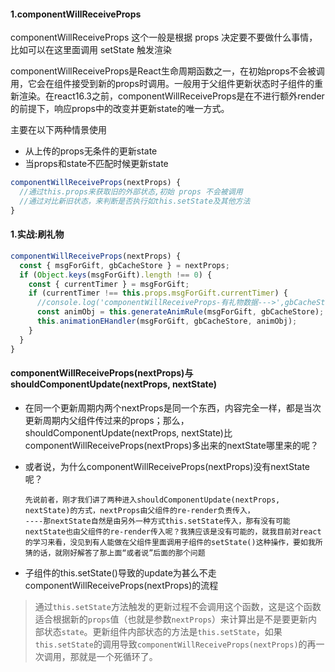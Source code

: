 #### 1.componentWillReceiveProps
componentWillReceiveProps 这个一般是根据 props 决定要不要做什么事情，
比如可以在这里面调用 setState 触发渲染

componentWillReceiveProps是React生命周期函数之一，在初始props不会被调用，它会在组件接受到新的props时调用。一般用于父组件更新状态时子组件的重新渲染。在react16.3之前，componentWillReceiveProps是在不进行额外render的前提下，响应props中的改变并更新state的唯一方式。

主要在以下两种情景使用
* 从上传的props无条件的更新state
* 当props和state不匹配时候更新state
```javaScript
componentWillReceiveProps(nextProps) {
  //通过this.props来获取旧的外部状态,初始 props 不会被调用
  //通过对比新旧状态，来判断是否执行如this.setState及其他方法
}
```

#### 1.实战:刷礼物
```javaScript
componentWillReceiveProps(nextProps) {
  const { msgForGift, gbCacheStore } = nextProps;
  if (Object.keys(msgForGift).length !== 0) {
    const { currentTimer } = msgForGift;
    if (currentTimer !== this.props.msgForGift.currentTimer) {
      //console.log('componentWillReceiveProps-有礼物数据--->',gbCacheStore);
      const animObj = this.generateAnimRule(msgForGift, gbCacheStore);
      this.animationEHandler(msgForGift, gbCacheStore, animObj);
    }
  }
}
```



#### componentWillReceiveProps(nextProps)与shouldComponentUpdate(nextProps, nextState)

- 在同一个更新周期内两个nextProps是同一个东西，内容完全一样，都是当次更新周期内父组件传过来的props；那么，shouldComponentUpdate(nextProps, nextState)比componentWillReceiveProps(nextProps)多出来的nextState哪里来的呢？

- 或者说，为什么componentWillReceiveProps(nextProps)没有nextState呢？

  ```
  先说前者，刚才我们讲了两种进入shouldComponentUpdate(nextProps, nextState)的方式，nextProps由父组件的re-render负责传入，
  ----那nextState自然是由另外一种方式this.setState传入，那有没有可能nextState也由父组件的re-render传入呢？我猜应该是没有可能的，就我目前对react的学习来看，没见到有人能做在父组件里面调用子组件的setState()这种操作，要如我所猜的话，就刚好解答了那上面“或者说”后面的那个问题
  ```

  

- 子组件的this.setState()导致的update为甚么不走 componentWillReceiveProps(nextProps)的流程

> 通过`this.setState`方法触发的更新过程不会调用这个函数，这是这个函数适合根据新的`props`值（也就是参数`nextProps`）来计算出是不是要更新内部状态`state`。更新组件内部状态的方法是`this.setState`，如果`this.setState`的调用导致`componentWillReceiveProps(nextProps)`的再一次调用，那就是一个死循环了。

